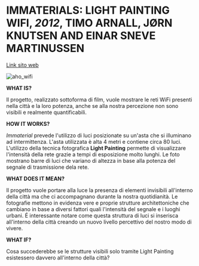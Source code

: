 # **IMMATERIALS: LIGHT PAINTING WIFI, *2012*, TIMO ARNALL, JØRN KNUTSEN AND EINAR SNEVE MARTINUSSEN**

[Link sito web](http://yourban.no/2011/02/22/immaterials-light-painting-wifi/)

![aho_wifi](https://user-images.githubusercontent.com/28058955/110685882-08c8ce80-81df-11eb-9ea5-2a8ede5c273c.jpg)

**WHAT IS?**

Il progetto, realizzato sottoforma di film, vuole mostrare le reti WiFi presenti nella città e la loro potenza, anche se alla nostra percezione non sono visibili e realmente quantificabili. 

**HOW IT WORKS?**

*Immaterial* prevede l'utilizzo di luci posizionate su un'asta che si illuminano ad intermittenza. L'asta utilizzata è alta 4 metri e contiene circa 80 luci. L'utilizzo della tecnica fotografica **Light Painting** permette di visualizzare l'intensità della rete grazie a tempi di esposizione molto lunghi. Le foto mostrano barre di luci che variano di altezza in base alla potenza del segnale di trasmissione dela rete.

**WHAT DOES IT MEAN?**

Il progetto vuole portare alla luce la presenza di elementi invisibili all'interno della città ma che ci accompagnano durante la nostra quotidianità. Le fotografie mettono in evidenza vere e proprie strutture architettoniche che cambiano in base a diversi fattori quali l'intensità del segnale e i luoghi urbani. É interessante notare come questa struttura di luci si inserisca all'interno della città creando un nuovo livello percettivo del nostro modo di vivere.

**WHAT IF?**

Cosa succederebbe se le strutture visibili solo tramite Light Painting esistessero davvero all'interno della città?

